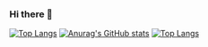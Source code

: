 ### Hi there 👋

<!--
**bachirsouldi/bachirsouldi** is a ✨ _special_ ✨ repository because its `README.md` (this file) appears on your GitHub profile.

Here are some ideas to get you started:

- 🔭 I’m currently working on ...
- 🌱 I’m currently learning ...
- 👯 I’m looking to collaborate on ...
- 🤔 I’m looking for help with ...
- 💬 Ask me about ...
- 📫 How to reach me: ...
- 😄 Pronouns: ...
- ⚡ Fun fact: ...
-->
[![Top Langs](https://github-readme-stats.vercel.app/api/top-langs/?username=bachirsouldi)](https://github.com/anuraghazra/github-readme-stats)
[![Anurag's GitHub stats](https://github-readme-stats.vercel.app/api?username=bachirsouldi)](https://github.com/anuraghazra/github-readme-stats)
[![Top Langs](https://github-readme-stats.vercel.app/api/top-langs/?username=bachirsouldi&layout=compact)](https://github.com/anuraghazra/github-readme-stats)
